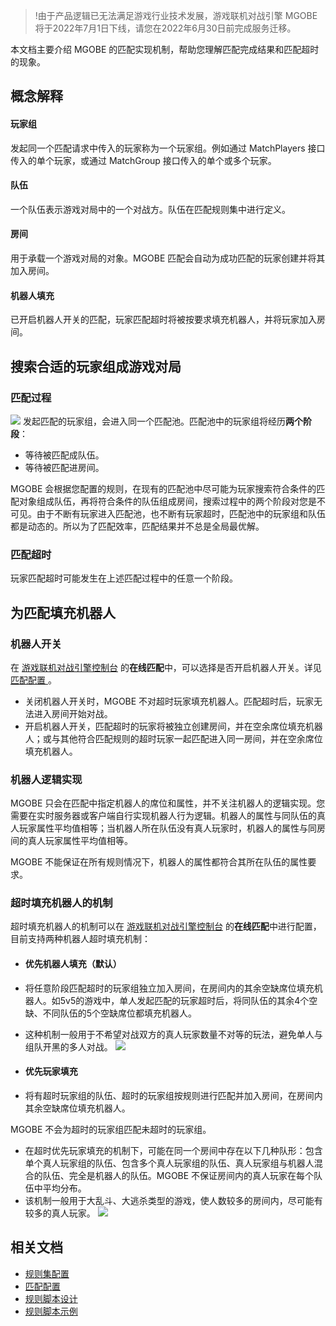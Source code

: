 >!由于产品逻辑已无法满足游戏行业技术发展，游戏联机对战引擎 MGOBE 将于2022年7月1日下线，请您在2022年6月30日前完成服务迁移。


本文档主要介绍 MGOBE 的匹配实现机制，帮助您理解匹配完成结果和匹配超时的现象。
## 概念解释

#### 玩家组
发起同一个匹配请求中传入的玩家称为一个玩家组。例如通过 MatchPlayers 接口传入的单个玩家，或通过 MatchGroup 接口传入的单个或多个玩家。

#### 队伍
一个队伍表示游戏对局中的一个对战方。队伍在匹配规则集中进行定义。

#### 房间
用于承载一个游戏对局的对象。MGOBE 匹配会自动为成功匹配的玩家创建并将其加入房间。

#### 机器人填充
已开启机器人开关的匹配，玩家匹配超时将被按要求填充机器人，并将玩家加入房间。



## 搜索合适的玩家组成游戏对局


### 匹配过程

![](https://main.qcloudimg.com/raw/d2e4066296fe456feebd65b29cb8d568.png)
发起匹配的玩家组，会进入同一个匹配池。匹配池中的玩家组将经历**两个阶段**：
- 等待被匹配成队伍。 
- 等待被匹配进房间。

MGOBE 会根据您配置的规则，在现有的匹配池中尽可能为玩家搜索符合条件的匹配对象组成队伍，再将符合条件的队伍组成房间，搜索过程中的两个阶段对您是不可见。由于不断有玩家进入匹配池，也不断有玩家超时，匹配池中的玩家组和队伍都是动态的。所以为了匹配效率，匹配结果并不总是全局最优解。

 ### 匹配超时

玩家匹配超时可能发生在上述匹配过程中的任意一个阶段。

## 为匹配填充机器人

### 机器人开关

在 [游戏联机对战引擎控制台](https://console.cloud.tencent.com/minigamecloud/room/play) 的**在线匹配**中，可以选择是否开启机器人开关。详见 [ 匹配配置 ](https://cloud.tencent.com/document/product/1038/34949)。
- 关闭机器人开关时，MGOBE 不对超时玩家填充机器人。匹配超时后，玩家无法进入房间开始对战。
- 开启机器人开关，匹配超时的玩家将被独立创建房间，并在空余席位填充机器人；或与其他符合匹配规则的超时玩家一起匹配进入同一房间，并在空余席位填充机器人。

### 机器人逻辑实现

MGOBE 只会在匹配中指定机器人的席位和属性，并不关注机器人的逻辑实现。您需要在实时服务器或客户端自行实现机器人行为逻辑。机器人的属性与同队伍的真人玩家属性平均值相等；当机器人所在队伍没有真人玩家时，机器人的属性与同房间的真人玩家属性平均值相等。


<dx-alert infotype="notice" title="">
MGOBE 不能保证在所有规则情况下，机器人的属性都符合其所在队伍的属性要求。
</dx-alert>




### 超时填充机器人的机制

超时填充机器人的机制可以在 [游戏联机对战引擎控制台](https://console.cloud.tencent.com/minigamecloud/room/play) 的**在线匹配**中进行配置，目前支持两种机器人超时填充机制：
- #### 优先机器人填充（默认）
 -  将任意阶段匹配超时的玩家组独立加入房间，在房间内的其余空缺席位填充机器人。如5v5的游戏中，单人发起匹配的玩家超时后，将同队伍的其余4个空缺、不同队伍的5个空缺席位都填充机器人。
 -  这种机制一般用于不希望对战双方的真人玩家数量不对等的玩法，避免单人与组队开黑的多人对战。
![](https://main.qcloudimg.com/raw/873dc60d2a5de8db2d634c3542665b6b.png)

- #### 优先玩家填充
 -  将有超时玩家组的队伍、超时的玩家组按规则进行匹配并加入房间，在房间内其余空缺席位填充机器人。

<dx-alert infotype="notice" title="">
MGOBE 不会为超时的玩家组匹配未超时的玩家组。
</dx-alert>


 -  在超时优先玩家填充的机制下，可能在同一个房间中存在以下几种队形：包含单个真人玩家组的队伍、包含多个真人玩家组的队伍、真人玩家组与机器人混合的队伍、完全是机器人的队伍。MGOBE 不保证房间内的真人玩家在每个队伍中平均分布。
 -  该机制一般用于大乱斗、大逃杀类型的游戏，使人数较多的房间内，尽可能有较多的真人玩家。
![](https://main.qcloudimg.com/raw/ab3dbd2b9cbf3cd18286ebe9562cd20c.png)







## 相关文档

- [规则集配置](https://cloud.tencent.com/document/product/1038/47280)
- [匹配配置](https://cloud.tencent.com/document/product/1038/34949)
- [规则脚本设计](https://cloud.tencent.com/document/product/1038/34952)
- [规则脚本示例](https://cloud.tencent.com/document/product/1038/34953)

